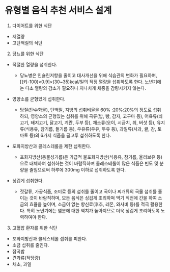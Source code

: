 # 유형별 음식 추천 서비스 설계

1. 다이어트를 위한 식단

- 저열량
- 고단백질의 식단





2. 당뇨를 위한 식단

- 적절한 열량을 섭취한다.
  - 당뇨병은 인슐린저항을 줄이고 대사개선을 위해 식습관의 변화가 필요하며, [(키-100)×0.9]×(30~35)kcal/일의 적정 열량을 섭취하도록 한다. 노년기에는 다소 열량의 감소가 필요하나 지나치게 체중을 감량시키지 않는다.
- 영양소를 균형있게 섭취한다.
  - 당질(탄수화물), 단백질, 지방의 섭취비율을 60% :20%:20%의 정도로 섭취하되, 영양소의 균형있는 섭취를 위해 곡류(밥, 빵, 감자, 고구마 등), 어육류(쇠고기, 돼지고기, 닭고기, 계란, 두부 등), 채소류(오이, 시금치, 취, 버섯 등), 유지류(식용유, 참기름, 들기름 등), 우유류(우유, 두유 등), 과일류(사과, 귤, 감, 토마토 등)의 6가지 식품을 골고루 섭취하도록 한다.
- 포화지방산과 콜레스테롤을 제한 섭취한다.
  - 포화지방산(동물성기름)은 가급적 불포화지방산(식용유, 참기름, 올리브유 등)으로 대체하여 섭취하는 것이 바람직하며 콜레스테롤이 많은 식품은 빈도 및 분량을 줄임으로써 하루에 300mg 이하로 섭취하도록 한다.

- 싱겁게 섭취한다.
  - 젓갈류, 가공식품, 조미료 등의 섭취를 줄이고 국이나 찌개류의 국물 섭취를 줄이는 것이 바람직하며, 모든 음식은 싱겁게 조리하며 먹기 직전에 간을 하여 소금의 효율을 높이며, 소금이 없는 향신료(후추, 레몬, 와사비 등)를 적극 활용한다. 특히 노년기에는 염분에 대한 역치가 높아지므로 더욱 싱겁게 조리하도록 노력하여야 한다.



3. 고혈압 환자를 위한 식단

- 포화지방산과 콜레스테롤 섭취를 피한다.
- 소금 섭취를 줄인다.
- 잡곡밥
- 견과류(적당량)
- 채소, 과일




